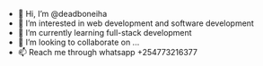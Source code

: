 - 👋 Hi, I’m @deadboneiha
- 👀 I’m interested in web development and software development
- 🌱 I’m currently learning full-stack development
- 💞️ I’m looking to collaborate on ...
- 📫 Reach me through whatsapp +254773216377

<!---
deadboneiha/deadboneiha is a ✨ special ✨ repository because its `README.md` (this file) appears on your GitHub profile.
You can click the Preview link to take a look at your changes.
--->
